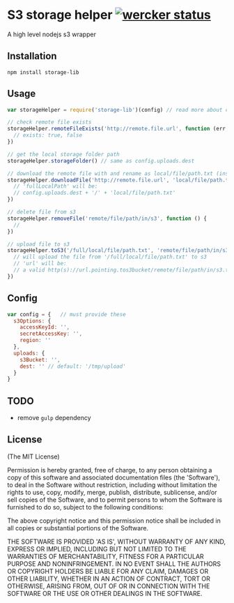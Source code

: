 # S3 storage helper  [![wercker status](https://app.wercker.com/status/a891080ef23f64251eb729d499efbb46/s/master "wercker status")](https://app.wercker.com/project/byKey/a891080ef23f64251eb729d499efbb46)  
A high level nodejs s3 wrapper



## Installation
```shell
npm install storage-lib
```

## Usage
```js
var storageHelper = require('storage-lib')(config) // read more about config in following section

// check remote file exists
storageHelper.remoteFileExists('http://remote.file.url', function (err, exists) {
  // exists: true, false
})

// get the local storage folder path
storageHelper.storageFolder() // same as config.uploads.dest

// download the remote file with and rename as local/file/path.txt (inside the folder  storageHelper.storageFolder())
storageHelper.downloadFile('http://remote.file.url', 'local/file/path.txt', function (err, fullLocalPath) {
  // 'fullLocalPath' will be:
  // config.uploads.dest + '/' + 'local/file/path.txt'
})

// delete file from s3
storageHelper.removeFile('remote/file/path/in/s3', function () {
  //
})

// upload file to s3
storageHelper.toS3('/full/local/file/path.txt', 'remote/file/path/in/s3.txt', function (err, url) {
  // will upload the file from '/full/local/file/path.txt' to s3
  // 'url' will be:
  // a valid http(s)://url.pointing.tos3bucket/remote/file/path/in/s3.txt
})

```


## Config
```js
var config = {   // must provide these
  s3Options: {
    accessKeyId: '',
    secretAccessKey: '',
    region: ''
  },
  uploads: {
    s3Bucket: '',
    dest: '' // default: '/tmp/upload'
  }
}
```

## TODO
- remove `gulp` dependency

## License
(The MIT License)

Permission is hereby granted, free of charge, to any person obtaining
a copy of this software and associated documentation files (the
'Software'), to deal in the Software without restriction, including
without limitation the rights to use, copy, modify, merge, publish,
distribute, sublicense, and/or sell copies of the Software, and to
permit persons to whom the Software is furnished to do so, subject to
the following conditions:

The above copyright notice and this permission notice shall be
included in all copies or substantial portions of the Software.

THE SOFTWARE IS PROVIDED 'AS IS', WITHOUT WARRANTY OF ANY KIND,
EXPRESS OR IMPLIED, INCLUDING BUT NOT LIMITED TO THE WARRANTIES OF
MERCHANTABILITY, FITNESS FOR A PARTICULAR PURPOSE AND NONINFRINGEMENT.
IN NO EVENT SHALL THE AUTHORS OR COPYRIGHT HOLDERS BE LIABLE FOR ANY
CLAIM, DAMAGES OR OTHER LIABILITY, WHETHER IN AN ACTION OF CONTRACT,
TORT OR OTHERWISE, ARISING FROM, OUT OF OR IN CONNECTION WITH THE
SOFTWARE OR THE USE OR OTHER DEALINGS IN THE SOFTWARE.
